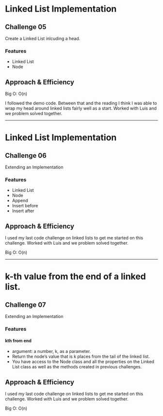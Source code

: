 # Linked List Implementation

## Challenge 05

Create a Linked List inlcuding a head.

### Features

- Linked List
- Node

## Approach & Efficiency

Big O: O(n)

I followed the demo code. Between that and the reading I think I was able to wrap my head around linked lists fairly well as a start. Worked with Luis and we problem solved together.

---------------------------------------------------------------

# Linked List Implementation

## Challenge 06

Extending an Implementation

### Features

- Linked List
- Node
- Append
- Insert before
- Insert after

## Approach & Efficiency

I used my last code challenge on linked lists to get me started on this challenge. Worked with Luis and we problem solved together.

Big O: O(n)

---------------------------------------------------------------

# k-th value from the end of a linked list.

## Challenge 07

Extending an Implementation

### Features

#### kth from end

- argument: a number, k, as a parameter.
- Return the node’s value that is k places from the tail of the linked list.
- You have access to the Node class and all the properties on the Linked List class as well as the methods created in previous challenges.

## Approach & Efficiency

I used my last code challenge on linked lists to get me started on this challenge. Worked with Luis and we problem solved together.

Big O: O(n)
